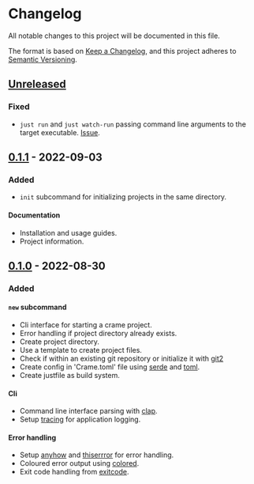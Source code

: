 # Changelog

All notable changes to this project will be documented in this file.

The format is based on [Keep a Changelog](https://keepachangelog.com/en/1.0.0/),
and this project adheres to [Semantic Versioning](https://semver.org/spec/v2.0.0.html).

## [Unreleased]

### Fixed

- `just run` and `just watch-run` passing command line arguments to the target
  executable. [Issue](https://github.com/sonro/crame/issues/15).

## [0.1.1] - 2022-09-03

### Added

- `init` subcommand for initializing projects in the same directory.

#### Documentation

- Installation and usage guides.
- Project information.

## [0.1.0] - 2022-08-30

### Added

#### `new` subcommand

- Cli interface for starting a crame project.
- Error handling if project directory already exists.
- Create project directory.
- Use a template to create project files.
- Check if within an existing git repository or initialize it with [git2]
- Create config in 'Crame.toml' file using [serde] and [toml].
- Create justfile as build system.

#### Cli

- Command line interface parsing with [clap].
- Setup [tracing] for application logging.

#### Error handling

- Setup [anyhow] and [thiserrror] for error handling.
- Coloured error output using [colored].
- Exit code handling from [exitcode].

[git2]: https://github.com/rust-lang/git2-rs
[clap]: https://github.com/clap-rs/clap
[tracing]: https://github.com/tokio-rs/tracing
[anyhow]: https://github.com/dtolnay/anyhow
[thiserrror]: https://github.com/dtolnay/thiserror
[colored]: https://github.com/mackwic/colored
[exitcode]: https://github.com/benwilber/exitcode
[serde]: https://github.com/serde-rs/serde
[toml]: https://github.com/alexcrichton/toml-rs

[Unreleased]: https://github.com/sonro/crame/compare/v0.1.1...HEAD
[0.1.1]: https://github.com/sonro/crame/releases/tag/v0.1.1
[0.1.0]: https://github.com/sonro/crame/releases/tag/v0.1.0
